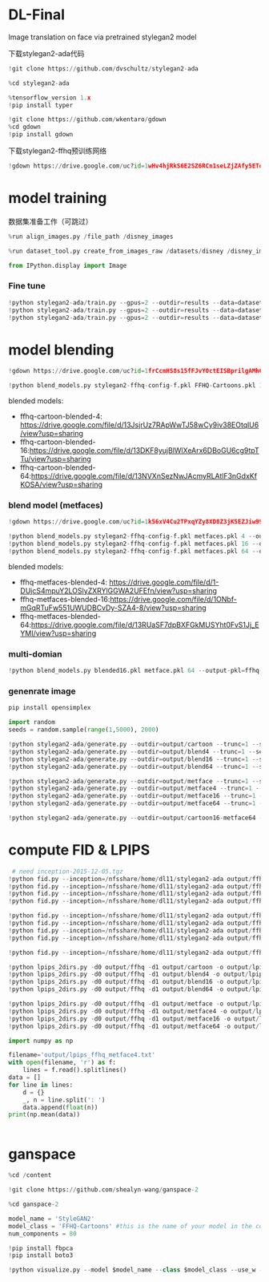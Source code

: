 # DL-Final
Image translation on face via pretrained stylegan2 model

下载stylegan2-ada代码


```python
!git clone https://github.com/dvschultz/stylegan2-ada
```




```python
%cd stylegan2-ada
```


```python
%tensorflow_version 1.x
!pip install typer
```


```python
!git clone https://github.com/wkentaro/gdown
%cd gdown
!pip install gdown
```

下载stylegan2-ffhq预训练网络


```python
!gdown https://drive.google.com/uc?id=1wHv4hjRkS6E2SZ6RCn1seLZjZAfy5ETo
```



# **model training**

数据集准备工作（可跳过）


```python
%run align_images.py /file_path /disney_images
```


```python
%run dataset_tool.py create_from_images_raw /datasets/disney /disney_images
```


```python
from IPython.display import Image 
```



### Fine tune


```python
!python stylegan2-ada/train.py --gpus=2 --outdir=results --data=datasets/Disney --resume=stylegan2-ffhq-config-f.pkl --metrics=None --kimg=10000 --snap=50
!python stylegan2-ada/train.py --gpus=2 --outdir=results --data=datasets/portrait --resume=stylegan2-ffhq-config-f.pkl --metrics=None --kimg=10000 --snap=50
!python stylegan2-ada/train.py --gpus=2 --outdir=results --data=datasets/GQJ --resume=stylegan2-ffhq-config-f.pkl --metrics=None --kimg=10000 --snap=50
```



# **model blending**


```python
!gdown https://drive.google.com/uc?id=1frCcmHS8s15fFJvY0ctEISBprilgAMh6 #下载卡通模型
```


```python
!python blend_models.py stylegan2-ffhq-config-f.pkl FFHQ-Cartoons.pkl 16 --output-pkl="blended16.pkl"
```

blended models:


*   ffhq-cartoon-blended-4: https://drive.google.com/file/d/13JsjrUz7RApWwTJ58wCy9iv38EOtqlU6/view?usp=sharing
*   ffhq-cartoon-blended-16:https://drive.google.com/file/d/13DKF8yujBlWlXeArx6DBoGU6cg9tpTTu/view?usp=sharing
*   ffhq-cartoon-blended-64:https://drive.google.com/file/d/13NVXnSezNwJAcmyRLAtlF3nGdxKfKOSA/view?usp=sharing







### blend model (metfaces)


```python
!gdown https://drive.google.com/uc?id=1k56xV4Cu2TPxqYZy8XD8Z3jK5EZJiw99 #下载metface模型
```


```python
!python blend_models.py stylegan2-ffhq-config-f.pkl metfaces.pkl 4 --output-pkl=ffhq-metfaces-blended-4.pkl
!python blend_models.py stylegan2-ffhq-config-f.pkl metfaces.pkl 16 --output-pkl=ffhq-metfaces-blended-16.pkl  
!python blend_models.py stylegan2-ffhq-config-f.pkl metfaces.pkl 64 --output-pkl=ffhq-metfaces-blended-64.pkl
```

blended models:


*   ffhq-metfaces-blended-4: https://drive.google.com/file/d/1-DUjcS4mpuY2LOSlyZXRYlGGWA2UFEfn/view?usp=sharing
*   ffhq-metfaces-blended-16:https://drive.google.com/file/d/1ONbf-mGqRTuFw551UWUDBCvDy-SZA4-8/view?usp=sharing
*   ffhq-metfaces-blended-64:https://drive.google.com/file/d/13RUaSF7dpBXFGkMUSYht0FvS1Jj_EYMI/view?usp=sharing

### multi-domian


```python
!python blend_models.py blended16.pkl metface.pkl 64 --output-pkl=ffhq-cartoon16-metfaces64.pkl
```

### genenrate image


```python
pip install opensimplex
```


```python
import random
seeds = random.sample(range(1,5000), 2000)
```


```python
!python stylegan2-ada/generate.py --outdir=output/cartoon --trunc=1 --seeds=2000  --network=FFHQ-CartoonsAlignedHQ36v2.pkl
!python stylegan2-ada/generate.py --outdir=output/blend4 --trunc=1 --seeds=2000  --network=blended4.pkl
!python stylegan2-ada/generate.py --outdir=output/blend16 --trunc=1 --seeds=2000  --network=blended16.pkl
!python stylegan2-ada/generate.py --outdir=output/blend64 --trunc=1 --seeds=2000  --network=blended64.pkl
```


```python
!python stylegan2-ada/generate.py --outdir=output/metface --trunc=1 --seeds=2000  --network=metfaces.pkl
!python stylegan2-ada/generate.py --outdir=output/metface4 --trunc=1 --seeds=2000  --network=ffhq-metfaces-blended-4.pkl
!python stylegan2-ada/generate.py --outdir=output/metface16 --trunc=1 --seeds=2000  --network=ffhq-metfaces-blended-16.pkl
!python stylegan2-ada/generate.py --outdir=output/metface64 --trunc=1 --seeds=2000  --network=ffhq-metfaces-blended-64.pkl
```


```python
!python stylegan2-ada/generate.py --outdir=output/cartoon16-metface64 --trunc=1 --seeds=2000  --network=ffhq-cartoon16-metfaces64.pkl
```

# compute FID & LPIPS


```python
 # need inception-2015-12-05.tgz
!python fid.py --inception=/nfsshare/home/dl11/stylegan2-ada output/ffhq output/cartoon 
!python fid.py --inception=/nfsshare/home/dl11/stylegan2-ada output/ffhq output/blend4
!python fid.py --inception=/nfsshare/home/dl11/stylegan2-ada output/ffhq output/blend16 
!python fid.py --inception=/nfsshare/home/dl11/stylegan2-ada output/ffhq output/blend64

!python fid.py --inception=/nfsshare/home/dl11/stylegan2-ada output/ffhq output/metface
!python fid.py --inception=/nfsshare/home/dl11/stylegan2-ada output/ffhq output/metface4
!python fid.py --inception=/nfsshare/home/dl11/stylegan2-ada output/ffhq output/metface16 
!python fid.py --inception=/nfsshare/home/dl11/stylegan2-ada output/ffhq output/metface64 

!python fid.py --inception=/nfsshare/home/dl11/stylegan2-ada output/ffhq output/cartoon16-metface64 
```


```python
!python lpips_2dirs.py -d0 output/ffhq -d1 output/cartoon -o output/lpips_ffhq_cartoon.txt
!python lpips_2dirs.py -d0 output/ffhq -d1 output/blend4 -o output/lpips_ffhq_blend4.txt
!python lpips_2dirs.py -d0 output/ffhq -d1 output/blend16 -o output/lpips_ffhq_blend16.txt
!python lpips_2dirs.py -d0 output/ffhq -d1 output/blend64 -o output/lpips_ffhq_blend64.txt

!python lpips_2dirs.py -d0 output/ffhq -d1 output/metface -o output/lpips_ffhq_metface.txt
!python lpips_2dirs.py -d0 output/ffhq -d1 output/metface4 -o output/lpips_ffhq_metface4.txt
!python lpips_2dirs.py -d0 output/ffhq -d1 output/metface16 -o output/lpips_ffhq_metface16.txt
!python lpips_2dirs.py -d0 output/ffhq -d1 output/metface64 -o output/lpips_ffhq_metface64.txt
```


```python
import numpy as np

filename='output/lpips_ffhq_metface4.txt'
with open(filename, 'r') as f:
    lines = f.read().splitlines()
data = []    
for line in lines:
    d = {}
    _, n = line.split(': ')
    data.append(float(n))
print(np.mean(data))
```


```python

```

# **ganspace**


```python
%cd /content
```


```python
!git clone https://github.com/shealyn-wang/ganspace-2
```


```python
%cd ganspace-2
```


```python
model_name = 'StyleGAN2' 
model_class = 'FFHQ-Cartoons' #this is the name of your model in the configs
num_components = 80
```


```python
!pip install fbpca
!pip install boto3
```


```python
!python visualize.py --model $model_name --class $model_class --use_w --layer=style
```

